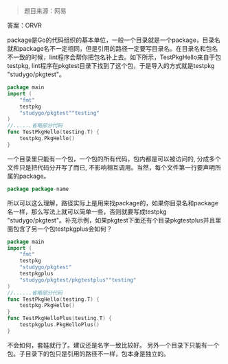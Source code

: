 > 题目来源：网易

答案：ORVR

package是Go的代码组织的基本单位，一般一个目录就是一个package，目录名就和package名不一定相同，但是引用的路径一定要写目录名。在目录名和包名不一致的时候，lint程序会帮你把包名补上去。如下所示，TestPkgHello来自于包testpkg, lint程序在pkgtest目录下找到了这个包，于是导入的方式就是testpkg "studygo/pkgtest"。

```go
package main
import (
    "fmt"
    testpkg 
    "studygo/pkgtest""testing"
)
//......省略部分代码
func TestPkgHello(testing.T) {
    testpkg.PkgHello()
}
```

一个目录里只能有一个包，一个包的所有代码，包内都是可以被访问的, 分成多个文件只是把代码分开写了而已, 不影响相互调用。当然，每个文件第一行要声明所属的package。

```go
package package-name
```

所以可以这么理解，路径实际上是用来找package的，如果你目录名和package名一样，那么写法上就可以简单一些，否则就要写成testpkg "studygo/pkgtest"。补充示例，如果pkgtest下面还有个目录pkgtestplus并且里面包含了另一个包testpkgplus会如何？

```go
package main
import (
    "fmt"
    testpkg 
    "studygo/pkgtest"
    testpkgplus 
    "studygo/pkgtest/pkgtestplus""testing"
)
//......省略部分代码
func TestPkgHello(testing.T) {
    testpkg.PkgHello()
}
func TestPkgHelloPlus(testing.T) {
    testpkgplus.PkgHelloPlus()
}
```

不会如何，套娃就行了。建议还是名字一致比较好。 另外一个目录下只能有一个包。子目录下的包只是引用的路径不一样，包本身是独立的。